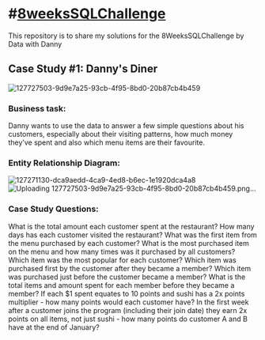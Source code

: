# #[8weeksSQLChallenge ](https://8weeksqlchallenge.com/case-study-1/)
This repository is to share my solutions for the 8WeeksSQLChallenge by Data with Danny
## Case Study #1: Danny's Diner
![127727503-9d9e7a25-93cb-4f95-8bd0-20b87cb4b459](https://user-images.githubusercontent.com/69406497/174496327-a99503aa-3571-4f90-a3a8-e446dc351254.png)

### Business task:
Danny wants to use the data to answer a few simple questions about his customers, especially about their visiting patterns, how much money they’ve spent and also which menu items are their favourite.


### Entity Relationship Diagram:

![127271130-dca9aedd-4ca9-4ed8-b6ec-1e1920dca4a8](https://user-images.githubusercontent.com/69406497/174496282-e35aa86e-e1e8-41ff-8766-afe21bd63c18.png)![Uploading 127727503-9d9e7a25-93cb-4f95-8bd0-20b87cb4b459.png…]()


### Case Study Questions:
What is the total amount each customer spent at the restaurant?
How many days has each customer visited the restaurant?
What was the first item from the menu purchased by each customer?
What is the most purchased item on the menu and how many times was it purchased by all customers?
Which item was the most popular for each customer?
Which item was purchased first by the customer after they became a member?
Which item was purchased just before the customer became a member?
What is the total items and amount spent for each member before they became a member?
If each $1 spent equates to 10 points and sushi has a 2x points multiplier - how many points would each customer have?
In the first week after a customer joins the program (including their join date) they earn 2x points on all items, not just sushi - how many points do customer A and B have at the end of January?
